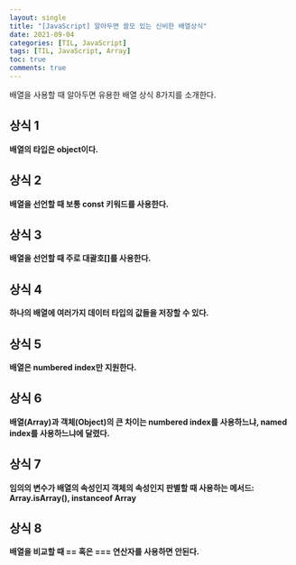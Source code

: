 ```yaml
---
layout: single
title: "[JavaScript] 알아두면 쓸모 있는 신비한 배열상식"
date: 2021-09-04
categories: [TIL, JavaScript]
tags: [TIL, JavaScript, Array]
toc: true
comments: true
---
```



배열을 사용할 때 알아두면 유용한 배열 상식 8가지를 소개한다. 

## 상식 1
**배열의 타입은 object이다.**

## 상식 2
**배열을 선언할 때 보통 const 키워드를 사용한다.**

## 상식 3
**배열을 선언할 때 주로 대괄호[]를 사용한다.**

## 상식 4
**하나의 배열에 여러가지 데이터 타입의 값들을 저장할 수 있다.**

## 상식 5
**배열은 numbered index만 지원한다.**

## 상식 6
**배열(Array)과 객체(Object)의 큰 차이는 numbered index를 사용하느냐, named index를 사용하느냐에 달렸다.**

## 상식 7
**임의의 변수가 배열의 속성인지 객체의 속성인지 판별할 때 사용하는 메서드: Array.isArray(), instanceof Array**

## 상식 8
**배열을 비교할 때 == 혹은 === 연산자를 사용하면 안된다.**  
